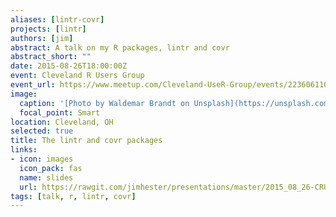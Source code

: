 ```yaml
---
aliases: [lintr-covr]
projects: [lintr]
authors: [jim]
abstract: A talk on my R packages, lintr and covr
abstract_short: ""
date: 2015-08-26T18:00:00Z
event: Cleveland R Users Group
event_url: https://www.meetup.com/Cleveland-UseR-Group/events/223606110/
image:
  caption: '[Photo by Waldemar Brandt on Unsplash](https://unsplash.com/photos/NPPNHZK1U0s)'
  focal_point: Smart
location: Cleveland, OH
selected: true
title: The lintr and covr packages
links:
- icon: images
  icon_pack: fas
  name: slides
  url: https://rawgit.com/jimhester/presentations/master/2015_08_26-CRUG-lintr_covr/lintr_presentation.html
tags: [talk, r, lintr, covr]
---
```

